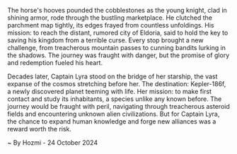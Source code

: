 
The horse's hooves pounded the cobblestones as the young knight, clad in shining armor, rode through the bustling marketplace. He clutched the parchment map tightly, its edges frayed from countless unfoldings. His mission: to reach the distant, rumored city of Eldoria, said to hold the key to saving his kingdom from a terrible curse. Every stop brought a new challenge, from treacherous mountain passes to cunning bandits lurking in the shadows. The journey was fraught with danger, but the promise of glory and redemption fueled his heart.

Decades later, Captain Lyra stood on the bridge of her starship, the vast expanse of the cosmos stretching before her. The destination: Kepler-186f, a newly discovered planet teeming with life. Her mission: to make first contact and study its inhabitants, a species unlike any known before. The journey would be fraught with peril, navigating through treacherous asteroid fields and encountering unknown alien civilizations. But for Captain Lyra, the chance to expand human knowledge and forge new alliances was a reward worth the risk. 

~ By Hozmi - 24 October 2024
